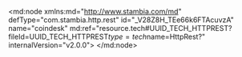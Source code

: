 <?xml version="1.0" encoding="UTF-8"?>
<md:node xmlns:md="http://www.stambia.com/md" defType="com.stambia.http.rest" id="_V28Z8H_TEe66k6FTAcuvzA" name="coindesk" md:ref="resource.tech#UUID_TECH_HTTPREST?fileId=UUID_TECH_HTTPREST$type=tech$name=HttpRest?" internalVersion="v2.0.0">
  <attribute defType="com.stambia.http.rest.module" id="_V3Fj4H_TEe66k6FTAcuvzA" value="HttpRest"/>
  <attribute defType="com.stambia.http.rest.url" id="_di_foH_TEe66k6FTAcuvzA" value="https://api.coindesk.com/v1/bpi/"/>
  <node defType="com.stambia.http.rest.path" id="_WzzDwH_TEe66k6FTAcuvzA">
    <attribute defType="com.stambia.http.rest.path.path" id="_gSDG4H_TEe66k6FTAcuvzA" value="currentprice.json"/>
    <node defType="com.stambia.http.rest.operation" id="_gGFHcX_TEe66k6FTAcuvzA">
      <attribute defType="com.stambia.http.rest.operation.method" id="_hKRvYH_TEe66k6FTAcuvzA" value="GET"/>
      <node defType="com.stambia.http.rest.responses" id="_lsDRd3_TEe66k6FTAcuvzA">
        <node defType="com.stambia.http.rest.response" id="_lsDReH_TEe66k6FTAcuvzA">
          <attribute defType="com.stambia.http.rest.response.code" id="_lsDReX_TEe66k6FTAcuvzA" value="200"/>
          <node defType="com.stambia.http.rest.headers" id="_lsDRen_TEe66k6FTAcuvzA">
            <node defType="com.stambia.http.rest.header" id="_lsDRe3_TEe66k6FTAcuvzA" name="X-Cache"/>
            <node defType="com.stambia.http.rest.header" id="_lsDRfH_TEe66k6FTAcuvzA" name="Server"/>
            <node defType="com.stambia.http.rest.header" id="_lsDRfX_TEe66k6FTAcuvzA" name="Access-Control-Allow-Origin"/>
            <node defType="com.stambia.http.rest.header" id="_lsDRfn_TEe66k6FTAcuvzA" name="X-Amz-Cf-Pop"/>
            <node defType="com.stambia.http.rest.header" id="_lsDRf3_TEe66k6FTAcuvzA" name="Connection"/>
            <node defType="com.stambia.http.rest.header" id="_lsDRgH_TEe66k6FTAcuvzA" name="Date"/>
            <node defType="com.stambia.http.rest.header" id="_lsDRgX_TEe66k6FTAcuvzA" name="Via"/>
            <node defType="com.stambia.http.rest.header" id="_lsDRgn_TEe66k6FTAcuvzA" name="Cache-Control"/>
            <node defType="com.stambia.http.rest.header" id="_lsDRg3_TEe66k6FTAcuvzA" name="X-Amz-Cf-Id"/>
            <node defType="com.stambia.http.rest.header" id="_lsDRhH_TEe66k6FTAcuvzA" name="Expires"/>
            <node defType="com.stambia.http.rest.header" id="_lsDRhX_TEe66k6FTAcuvzA" name="Content-Length"/>
            <node defType="com.stambia.http.rest.header" id="_lsDRhn_TEe66k6FTAcuvzA" name="Age"/>
            <node defType="com.stambia.http.rest.header" id="_lsDRh3_TEe66k6FTAcuvzA" name="Content-Type"/>
            <node defType="com.stambia.http.rest.header" id="_lsDRiH_TEe66k6FTAcuvzA" name="X-Powered-By"/>
          </node>
          <node defType="com.stambia.http.rest.content" id="_lsDRiX_TEe66k6FTAcuvzA">
            <attribute defType="com.stambia.http.rest.content.mediaType" id="_lsDRin_TEe66k6FTAcuvzA" value="JSON"/>
            <attribute defType="com.stambia.http.rest.content.contentType" id="_lsDRi3_TEe66k6FTAcuvzA" value="application/javascript"/>
            <node defType="com.stambia.json.rootObject" id="_lsDRjH_TEe66k6FTAcuvzA" name="root">
              <node defType="com.stambia.json.value" id="_lsDRjX_TEe66k6FTAcuvzA" name="chartName" position="3">
                <attribute defType="com.stambia.json.value.type" id="_lsDRjn_TEe66k6FTAcuvzA" value="string"/>
              </node>
              <node defType="com.stambia.json.value" id="_lsDRj3_TEe66k6FTAcuvzA" name="disclaimer" position="2">
                <attribute defType="com.stambia.json.value.type" id="_lsDRkH_TEe66k6FTAcuvzA" value="string"/>
              </node>
              <node defType="com.stambia.json.object" id="_lsDRkX_TEe66k6FTAcuvzA" name="bpi" position="4">
                <node defType="com.stambia.json.object" id="_lsDRkn_TEe66k6FTAcuvzA" name="USD" position="1">
                  <node defType="com.stambia.json.value" id="_lsDRk3_TEe66k6FTAcuvzA" name="code" position="1">
                    <attribute defType="com.stambia.json.value.type" id="_lsDRlH_TEe66k6FTAcuvzA" value="string"/>
                  </node>
                  <node defType="com.stambia.json.value" id="_lsDRlX_TEe66k6FTAcuvzA" name="symbol" position="2">
                    <attribute defType="com.stambia.json.value.type" id="_lsDRln_TEe66k6FTAcuvzA" value="string"/>
                  </node>
                  <node defType="com.stambia.json.value" id="_lsDRl3_TEe66k6FTAcuvzA" name="rate" position="3">
                    <attribute defType="com.stambia.json.value.type" id="_lsDRmH_TEe66k6FTAcuvzA" value="string"/>
                  </node>
                  <node defType="com.stambia.json.value" id="_lsDRmX_TEe66k6FTAcuvzA" name="description" position="4">
                    <attribute defType="com.stambia.json.value.type" id="_lsDRmn_TEe66k6FTAcuvzA" value="string"/>
                  </node>
                  <node defType="com.stambia.json.value" id="_lsDRm3_TEe66k6FTAcuvzA" name="rate_float" position="5">
                    <attribute defType="com.stambia.json.value.type" id="_lsDRnH_TEe66k6FTAcuvzA" value="number"/>
                  </node>
                </node>
                <node defType="com.stambia.json.object" id="_lsDRnX_TEe66k6FTAcuvzA" name="GBP" position="2">
                  <node defType="com.stambia.json.value" id="_lsDRnn_TEe66k6FTAcuvzA" name="code" position="1">
                    <attribute defType="com.stambia.json.value.type" id="_lsDRn3_TEe66k6FTAcuvzA" value="string"/>
                  </node>
                  <node defType="com.stambia.json.value" id="_lsDRoH_TEe66k6FTAcuvzA" name="symbol" position="2">
                    <attribute defType="com.stambia.json.value.type" id="_lsDRoX_TEe66k6FTAcuvzA" value="string"/>
                  </node>
                  <node defType="com.stambia.json.value" id="_lsDRon_TEe66k6FTAcuvzA" name="rate" position="3">
                    <attribute defType="com.stambia.json.value.type" id="_lsDRo3_TEe66k6FTAcuvzA" value="string"/>
                  </node>
                  <node defType="com.stambia.json.value" id="_lsDRpH_TEe66k6FTAcuvzA" name="description" position="4">
                    <attribute defType="com.stambia.json.value.type" id="_lsDRpX_TEe66k6FTAcuvzA" value="string"/>
                  </node>
                  <node defType="com.stambia.json.value" id="_lsDRpn_TEe66k6FTAcuvzA" name="rate_float" position="5">
                    <attribute defType="com.stambia.json.value.type" id="_lsDRp3_TEe66k6FTAcuvzA" value="number"/>
                  </node>
                </node>
                <node defType="com.stambia.json.object" id="_lsDRqH_TEe66k6FTAcuvzA" name="EUR" position="3">
                  <node defType="com.stambia.json.value" id="_lsDRqX_TEe66k6FTAcuvzA" name="code" position="1">
                    <attribute defType="com.stambia.json.value.type" id="_lsDRqn_TEe66k6FTAcuvzA" value="string"/>
                  </node>
                  <node defType="com.stambia.json.value" id="_lsDRq3_TEe66k6FTAcuvzA" name="symbol" position="2">
                    <attribute defType="com.stambia.json.value.type" id="_lsDRrH_TEe66k6FTAcuvzA" value="string"/>
                  </node>
                  <node defType="com.stambia.json.value" id="_lsDRrX_TEe66k6FTAcuvzA" name="rate" position="3">
                    <attribute defType="com.stambia.json.value.type" id="_lsDRrn_TEe66k6FTAcuvzA" value="string"/>
                  </node>
                  <node defType="com.stambia.json.value" id="_lsDRr3_TEe66k6FTAcuvzA" name="description" position="4">
                    <attribute defType="com.stambia.json.value.type" id="_lsDRsH_TEe66k6FTAcuvzA" value="string"/>
                  </node>
                  <node defType="com.stambia.json.value" id="_lsDRsX_TEe66k6FTAcuvzA" name="rate_float" position="5">
                    <attribute defType="com.stambia.json.value.type" id="_lsDRsn_TEe66k6FTAcuvzA" value="number"/>
                  </node>
                </node>
              </node>
              <node defType="com.stambia.json.object" id="_lsDRs3_TEe66k6FTAcuvzA" name="time" position="1">
                <node defType="com.stambia.json.value" id="_lsDRtH_TEe66k6FTAcuvzA" name="updated" position="1">
                  <attribute defType="com.stambia.json.value.type" id="_lsDRtX_TEe66k6FTAcuvzA" value="string"/>
                </node>
                <node defType="com.stambia.json.value" id="_lsDRtn_TEe66k6FTAcuvzA" name="updatedISO" position="2">
                  <attribute defType="com.stambia.json.value.type" id="_lsDRt3_TEe66k6FTAcuvzA" value="string"/>
                </node>
                <node defType="com.stambia.json.value" id="_lsDRuH_TEe66k6FTAcuvzA" name="updateduk" position="3">
                  <attribute defType="com.stambia.json.value.type" id="_lsDRuX_TEe66k6FTAcuvzA" value="string"/>
                </node>
              </node>
            </node>
          </node>
        </node>
      </node>
    </node>
  </node>
</md:node>